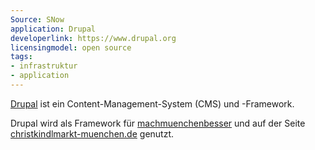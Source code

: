 ```yaml
---
Source: SNow
application: Drupal
developerlink: https://www.drupal.org
licensingmodel: open source
tags:
- infrastruktur
- application
---
```

[Drupal](https://www.drupal.org) ist ein Content-Management-System (CMS) und -Framework. 

Drupal wird als Framework für [machmuenchenbesser](mark-a-spot) und auf der Seite [christkindlmarkt-muenchen.de](https://www.christkindlmarkt-muenchen.de) genutzt.
